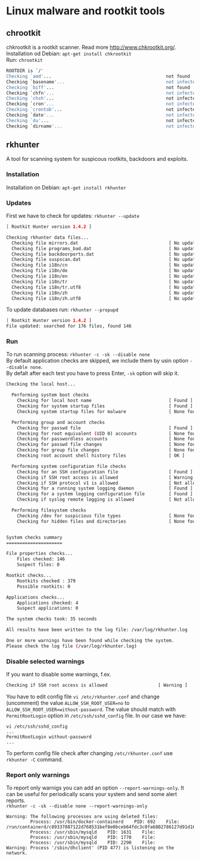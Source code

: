 # Linux malware and rootkit tools
## chrootkit
chkrootkit is a rootkit scanner. Read more http://www.chkrootkit.org/.  
Installation od Debian:
`apt-get install chkrootkit`  
Run: `chrootkit`
```sh
ROOTDIR is `/'
Checking `amd'...                                           not found
Checking `basename'...                                      not infected
Checking `biff'...                                          not found
Checking `chfn'...                                          not infected
Checking `chsh'...                                          not infected
Checking `cron'...                                          not infected
Checking `crontab'...                                       not infected
Checking `date'...                                          not infected
Checking `du'...                                            not infected
Checking `dirname'...                                       not infected
```
## rkhunter
A tool for scanning system for suspicous rootkits, backdoors and exploits.  
### Installation
Installation on Debian:
`apt-get install rkhunter`  
### Updates
First we have to check for updates:
`rkhunter --update`
```sh
[ Rootkit Hunter version 1.4.2 ]

Checking rkhunter data files...
  Checking file mirrors.dat                                  [ No update ]
  Checking file programs_bad.dat                             [ No update ]
  Checking file backdoorports.dat                            [ No update ]
  Checking file suspscan.dat                                 [ No update ]
  Checking file i18n/cn                                      [ No update ]
  Checking file i18n/de                                      [ No update ]
  Checking file i18n/en                                      [ No update ]
  Checking file i18n/tr                                      [ No update ]
  Checking file i18n/tr.utf8                                 [ No update ]
  Checking file i18n/zh                                      [ No update ]
  Checking file i18n/zh.utf8                                 [ No update ]
```
To update databases run: `rkhunter --propupd`
```sh
[ Rootkit Hunter version 1.4.2 ]
File updated: searched for 176 files, found 146
```
### Run
To run scanning process: `rkhunter -c -sk --disable none`  
By default application checks are skipped, we include them by usin option `--disable none`.  
By defalt after each test you have to press Enter, `-sk` option will skip it.

```sh
Checking the local host...

  Performing system boot checks
    Checking for local host name                             [ Found ]
    Checking for system startup files                        [ Found ]
    Checking system startup files for malware                [ None found ]

  Performing group and account checks
    Checking for passwd file                                 [ Found ]
    Checking for root equivalent (UID 0) accounts            [ None found ]
    Checking for passwordless accounts                       [ None found ]
    Checking for passwd file changes                         [ None found ]
    Checking for group file changes                          [ None found ]
    Checking root account shell history files                [ OK ]

  Performing system configuration file checks
    Checking for an SSH configuration file                   [ Found ]
    Checking if SSH root access is allowed                   [ Warning ]
    Checking if SSH protocol v1 is allowed                   [ Not allowed ]
    Checking for a running system logging daemon             [ Found ]
    Checking for a system logging configuration file         [ Found ]
    Checking if syslog remote logging is allowed             [ Not allowed ]

  Performing filesystem checks
    Checking /dev for suspicious file types                  [ None found ]
    Checking for hidden files and directories                [ None found ]


System checks summary
=====================

File properties checks...
    Files checked: 146
    Suspect files: 0

Rootkit checks...
    Rootkits checked : 379
    Possible rootkits: 0

Applications checks...
    Applications checked: 4
    Suspect applications: 0

The system checks took: 35 seconds

All results have been written to the log file: /var/log/rkhunter.log

One or more warnings have been found while checking the system.
Please check the log file (/var/log/rkhunter.log)

```

### Disable selected warnings
If you want to disable some warnings, f.ex.  
```sh
Checking if SSH root access is allowed                   [ Warning ]
```
You have to edit config file `vi /etc/rkhunter.conf` and change (uncomment) the value `ALLOW_SSH_ROOT_USER=no` to `ALLOW_SSH_ROOT_USER=without-password`. The value should match with `PermitRootLogin` option in `/etc/ssh/sshd_config` file. In our case we have:
```ssh
vi /etc/ssh/sshd_config
...
PermitRootLogin without-password
...
```
To perform config file check after changing `/etc/rkhunter.conf` use `rkhunter -C` command.
### Report only warnings
To report only warnigs you can add an option `--report-warnings-only`. It can be useful for periodically scans your system and send some alert reports.  
`rkhunter -c -sk --disable none --report-warnings-only`
```ssh
Warning: The following processes are using deleted files:
         Process: /usr/bin/docker-containerd    PID: 692    File: /run/containerd/c89337887122d768531bef8e0bceb64fdc3c0fa6802786127d91d169581dab04/init/control
         Process: /usr/sbin/mysqld    PID: 1631    File:
         Process: /usr/sbin/mysqld    PID: 1770    File:
         Process: /usr/sbin/mysqld    PID: 2290    File:
Warning: Process '/sbin/dhclient' (PID 477) is listening on the network.
```
